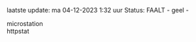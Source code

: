 laatste update: 
ma 04-12-2023  1:32   uur 
Status: FAALT - geel - 
<div class="service R">microstation</div><div class="service Y">httpstat</div>